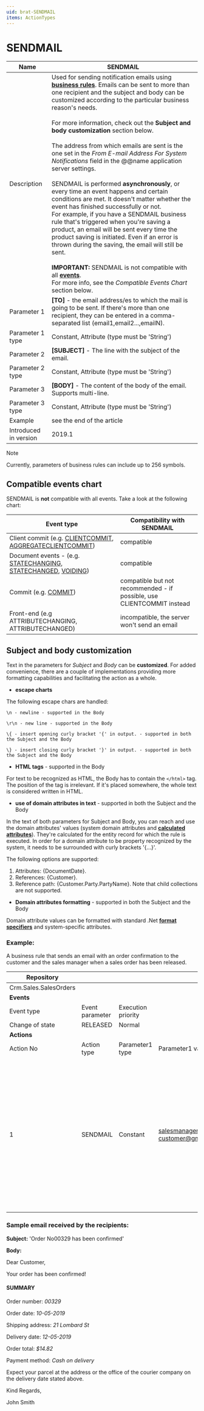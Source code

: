 ```yaml
---
uid: brat-SENDMAIL
items: ActionTypes
---
```


# SENDMAIL

| Name                  | SENDMAIL                                                     |
| --------------------- | ------------------------------------------------------------ |
| Description           | Used for sending notification emails using **[business rules](https://docs.erp.net/tech/advanced/user-business-rules/business-rules/index.html)**. Emails can be sent to more than one recipient and the subject and body can be customized according to the particular business reason's needs. <br><br> For more information, check out the **Subject and body customization** section below. <br/><br/> The address from which emails are sent is the one set in the *From E-mail Address For System Notifications* field in the @@name application server settings. <br/><br/> SENDMAIL is performed **asynchronously**, or every time an event happens and certain conditions are met. It doesn't matter whether the event has finished successfully or not. <br> For example, if you have a SENDMAIL business rule that's triggered when you're saving a product, an email will be sent every time the product saving is initiated. Even if an error is thrown during the saving, the email will still be sent. <br/><br/> **IMPORTANT:** SENDMAIL is not compatible with all **[events](https://docs.erp.net/tech/advanced/user-business-rules/events/index.html)**. <br> For more info, see the *Compatible Events Chart* section below. |
| Parameter 1           | **[TO]** - the email address/es to which the mail is going to be sent. If there's more than one recipient, they can be entered in a comma-separated list (email1,email2...,emailN). |
| Parameter 1 type      | Constant, Attribute (type must be 'String')    |
| Parameter 2           | **[SUBJECT]** - The line with the subject of the email.      |
| Parameter 2 type      | Constant, Attribute (type must be 'String')    |
| Parameter 3           | **[BODY]** - The content of the body of the email. Supports multi-line. |
| Parameter 3 type      | Constant, Attribute (type must be 'String')    |
| Example               | see the end of the article                                   |
| Introduced in version | 2019.1                                                       |

> [!NOTE]
> 
> Currently, parameters of business rules can include up to 256 symbols. 

## Compatible events chart

SENDMAIL is **not** compatible with all events. Take a look at the following chart:

| Event type                                                   | Compatibility with SENDMAIL                                |
| ------------------------------------------------------------ | ------------------------------------------------------------ |
| Client commit (e.g. [CLIENTCOMMIT](https://docs.erp.net/tech/advanced/user-business-rules/events/client-commit.html), [AGGREGATECLIENTCOMMIT](https://docs.erp.net/tech/advanced/user-business-rules/events/aggregate-client-commit.html))     | compatible                                                   |
| Document events - (e.g. [STATECHANGING](https://docs.erp.net/tech/advanced/user-business-rules/events/statechanging.html), [STATECHANGED](https://docs.erp.net/tech/advanced/user-business-rules/events/statechanged.html), [VOIDING](https://docs.erp.net/tech/advanced/user-business-rules/events/voiding.html))| compatible                                                   |
| Commit (e.g. [COMMIT](https://docs.erp.net/tech/advanced/user-business-rules/events/commit.html))                                         | compatible but not recommended - if possible, use CLIENTCOMMIT instead |
| Front-end (e.g ATTRIBUTECHANGING, ATTRIBUTECHANGED)          | incompatible, the server won't send an email |

## Subject and body customization 

Text in the parameters for _Subject_ and _Body_ can be **customized**. For added convenience, there are a couple of implementations providing more formatting capabilities and facilitating the action as a whole.

- **escape charts** 

The following escape chars are handled:

`\n - newline - supported in the Body`

`\r\n - new line - supported in the Body`

`\{ - insert opening curly bracket '{' in output. - supported in both the Subject and the Body`

`\} - insert closing curly bracket '}' in output. - supported in both the Subject and the Body`

- **HTML tags** - supported in the Body

For text to be recognized as HTML, the Body has to contain the `</html>` tag. The position of the tag is irrelevant. If it's placed somewhere, the whole text is considered written in HTML.

- **use of domain attributes in text** - supported in both the Subject and the Body

In the text of both parameters for Subject and Body, you can reach and use the domain attributes' values (system domain attributes and **[calculated attributes](https://docs.erp.net/tech/advanced/calculated-attributes/index.html)**). They're calculated for the entity record for which the rule is executed. In order for a domain attribute to be property recognized by the system, it needs to be surrounded with curly brackets '{...}'.

The following options are supported:

1. Attributes: {DocumentDate}. <br>
2. References: {Customer}. <br>
3. Reference path: {Customer.Party.PartyName}. Note that child collections are not supported.

- **Domain attributes formatting** - supported in both the Subject and the Body

Domain attribute values can be formatted with standard .Net **[format specifiers](https://docs.erp.net/tech/advanced/string-interpolation/format-specifiers.html)** and system-specific attributes.

### Example:

А business rule that sends an email with an order confirmation to the customer and the sales manager when a sales order has been released.

| Repository            |                 |                    |                                                              |                 |                                         |                 |                                                              |
| --------------------- | --------------- | ------------------ | ------------------------------------------------------------ | --------------- | --------------------------------------- | --------------- | ------------------------------------------------------------ |
| Crm.Sales.SalesOrders |                 |                    |                                                              |                 |                                         |                 |                                                              |
| **Events**            |                 |                    |                                                              |                 |                                         |                 |                                                              |
| Event type            | Event parameter | Execution priority |                                                              |                 |                                         |                 |                                                              |
| Change of state       | RELEASED        | Normal             |                                                              |                 |                                         |                 |                                                              |
| **Actions**           |                 |                    |                                                              |                 |                                         |                 |                                                              |
| Action No             | Action type     | Parameter1 type    | Parameter1 value                                             | Parameter2 type | Parameter2 value                        | Parameter3 type | Parameter3 value                                             |
| 1                     | SENDMAIL        | Constant           | salesmanager@mail.com <br> customer@gmail.com | Constant        | Order No{DocumentNo} has been confirmed | Constant        | \<p>Dear Customer,\</p>\<p>\<b> Your order has been confirmed!  \</b>\</p>\<br/>\<p>\<h3>SUMMARY\</h3>\</p>\<p>Order Number: \<i>{DocumentNo}\</i>\</p>\<p>Order Date:  \<i>{DocumentDate:dd-MM-yyyy}\</i>\</p>\<p>Shipping  Address: \<i>{ShipToPartyContactMechanism.  ContactMechanism.Name}\</i>\</p>\<p>Delivery Date:  \<i>{RequiredDeliveryDate:dd-MM-yyyy}\</i>\</p>\<p>Order Total:  \<i>{#CalculatedAttributeTotalSalesOrderAmount:C}\</i>\</p>\<p>Payment Method:  \<i>{PaymentType.Name}\</i>\</p>\<br/>\<p>Please expect your parcel to arrive on the delivery date stated above at the  address or at the office of the courier  company.\</p>\<br/>\<p>Kind  Regards,\</p>\<strong>{SalesPerson.Person.FirstName}  {SalesPerson.Person.LastName}\<strong/>\</html> |

### Sample email received by the recipients:

**Subject:** 'Order No00329 has been confirmed'

**Body:**

Dear Customer,

Your order has been confirmed!

#### SUMMARY

Order number: *00329*

Order date: *10-05-2019*

Shipping address: *21 Lombard St*

Delivery date: *12-05-2019*

Order total: *$14.82*

Payment method: *Cash on delivery*

Expect your parcel at the address or the office of the courier company on the delivery date stated above.

Kind Regards,

John Smith
